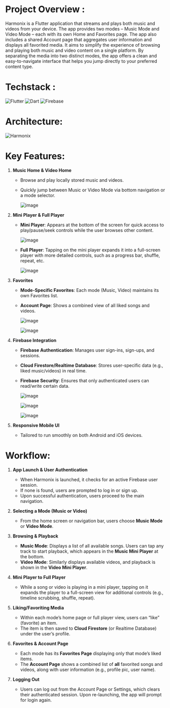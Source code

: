 # Project Overview :
Harmonix is a Flutter application that streams and plays both music and videos from your device. The app provides two modes – Music Mode and Video Mode – each with its own Home and Favorites page. The app also includes a shared Account page that aggregates user information and displays all favorited media. It aims to simplify the experience of browsing and playing both music and video content on a single platform. By separating the media into two distinct modes, the app offers a clean and easy-to-navigate interface that helps you jump directly to your preferred content type.

# Techstack :

![Flutter](https://img.shields.io/badge/Flutter-%2302569B.svg?style=for-the-badge&logo=Flutter&logoColor=white) ![Dart](https://img.shields.io/badge/dart-%230175C2.svg?style=for-the-badge&logo=dart&logoColor=white) ![Firebase](https://img.shields.io/badge/firebase-a08021?style=for-the-badge&logo=firebase&logoColor=ffcd34)


# Architecture:
![Harmonix](https://github.com/user-attachments/assets/2a9a99b5-cf8f-4f8e-92a2-28d91b8265f5)

# Key Features:
1. **Music Home & Video Home**
   - Browse and play locally stored music and videos.
   - Quickly jump between Music or Video Mode via bottom navigation or a mode selector.
     
     ![image](https://github.com/user-attachments/assets/04cbcea4-191b-4a2f-9872-f34fd47714af)

2. **Mini Player & Full Player**
   - **Mini Player**: Appears at the bottom of the screen for quick access to play/pause/seek controls while the user browses other content.

     ![image](https://github.com/user-attachments/assets/1e7a3865-6fe9-4f51-a067-cc8c7833324d)

   - **Full Player**: Tapping on the mini player expands it into a full-screen player with more detailed controls, such as a progress bar, shuffle, repeat, etc.
     
     ![image](https://github.com/user-attachments/assets/a468c4d8-ddc9-4340-a6ae-80f88c1dc63d)
     


3. **Favorites**
   - **Mode-Specific Favorites**: Each mode (Music, Video) maintains its own Favorites list.
   - **Account Page**: Shows a combined view of all liked songs and videos.
     
     ![image](https://github.com/user-attachments/assets/61bf0222-a0d1-49ac-98ea-a4d2caa1a31d)
     
     ![image](https://github.com/user-attachments/assets/41e3954e-5e87-4b7e-920e-b54272655f02)



4. **Firebase Integration**
   - **Firebase Authentication**: Manages user sign-ins, sign-ups, and sessions.
   - **Cloud Firestore/Realtime Database**: Stores user-specific data (e.g., liked music/videos) in real time.
   - **Firebase Security**: Ensures that only authenticated users can read/write certain data.

     ![image](https://github.com/user-attachments/assets/4fd53527-989c-4e56-87eb-7a3e9d723a54)
     
     ![image](https://github.com/user-attachments/assets/193624be-cf6f-44e7-bee8-4ef6f10641f4)
     
     ![image](https://github.com/user-attachments/assets/4a3bb952-d81a-413b-b989-2b0e39622a77)




5. **Responsive Mobile UI**
   - Tailored to run smoothly on both Android and iOS devices.

# Workflow:
1. **App Launch & User Authentication**
   - When Harmonix is launched, it checks for an active Firebase user session.
   - If none is found, users are prompted to log in or sign up.
   - Upon successful authentication, users proceed to the main navigation.

2. **Selecting a Mode (Music or Video)**
   - From the home screen or navigation bar, users choose **Music Mode** or **Video Mode**.

3. **Browsing & Playback**
   - **Music Mode**: Displays a list of all available songs. Users can tap any track to start playback, which appears in the **Music Mini Player** at the bottom.  
   - **Video Mode**: Similarly displays available videos, and playback is shown in the **Video Mini Player**.

4. **Mini Player to Full Player**
   - While a song or video is playing in a mini player, tapping on it expands the player to a full-screen view for additional controls (e.g., timeline scrubbing, shuffle, repeat).

5. **Liking/Favoriting Media**
   - Within each mode’s home page or full player view, users can “like” (favorite) an item.
   - The item is then saved to **Cloud Firestore** (or Realtime Database) under the user’s profile.

6. **Favorites & Account Page**
   - Each mode has its **Favorites Page** displaying only that mode’s liked items.
   - The **Account Page** shows a combined list of **all** favorited songs and videos, along with user information (e.g., profile pic, user name).

7. **Logging Out**
   - Users can log out from the Account Page or Settings, which clears their authenticated session. Upon re-launching, the app will prompt for login again.



